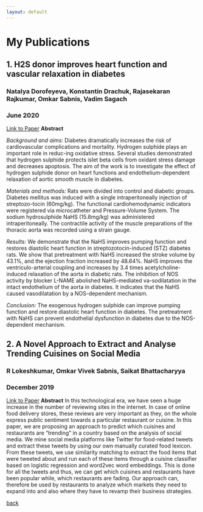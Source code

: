 ```yaml
---
layout: default
---
```


# My Publications

## 1. H2S donor improves heart function and vascular relaxation in diabetes
### Natalya Dorofeyeva, Konstantin Drachuk, Rajasekaran Rajkumar, Omkar Sabnis, Vadim Sagach
### June 2020
<a href="https://onlinelibrary.wiley.com/doi/epdf/10.1111/eci.13354" class="btn btn-email"><span class="fa fa-envelope"></span>Link to Paper</a>
**Abstract**

_Background and aims:_ Diabetes dramatically increases the risk of cardiovascular complications and mortality. Hydrogen sulphide plays an important role in reduc-ing oxidative stress. Several studies demonstrated that hydrogen sulphide protects islet beta cells from oxidant stress damage and decreases apoptosis. The aim of the work is to investigate the effect of hydrogen sulphide donor on heart functions and endothelium-dependent relaxation of aortic smooth muscle in diabetes.

_Materials and methods:_ Rats were divided into control and diabetic groups. Diabetes mellitus was induced with a single intraperitoneally injection of streptozo-tocin (60mg/kg). The functional cardiohemodynamic indicators were registered via microcatheter and Pressure-Volume System. The sodium hydrosulphide NaHS (15.8mg/kg) was administered intraperitoneally. The contractile activity of the muscle preparations of the thoracic aorta was recorded using a strain gauge. <br>

_Results:_ We demonstrate that the NaHS improves pumping function and restores diastolic heart function in streptozotocin-induced (STZ) diabetes rats. We show that pretreatment with NaHS increased the stroke volume by 43.1%, and the ejection fraction increased by 48.64%. NaHS improves the ventriculo-arterial coupling and increases by 3.4 times acetylcholine-induced relaxation of the aorta in diabetic rats. The inhibition of NOS activity by blocker L-NAME abolished NaHS-mediated va-sodilatation in the intact endothelium of the aorta in diabetes. It indicates that the NaHS caused vasodilatation by a NOS-dependent mechanism.

_Conclusion:_ The exogenous hydrogen sulphide can improve pumping function and restore diastolic heart function in diabetes. The pretreatment with NaHS can prevent endothelial dysfunction in diabetes due to the NOS-dependent mechanism.



## 2. A Novel Approach to Extract and Analyse Trending Cuisines on Social Media
### R Lokeshkumar, Omkar Vivek Sabnis, Saikat Bhattacharyya
### December 2019
<a href="https://www.researchgate.net/profile/Lokeshkumar-Ramasamy/publication/339678307_A_Novel_Approach_to_Extract_and_Analyse_Trending_Cuisines_on_Social_Media/links/5e786c1f299bf1892c021faa/A-Novel-Approach-to-Extract-and-Analyse-Trending-Cuisines-on-Social-Media.pdf" class="btn btn-email"><span class="fa fa-envelope"></span>Link to Paper</a>
**Abstract**
In this technological era, we have seen a huge increase in the number of reviewing sites in the internet. In case of online food delivery stores, these reviews are very important as they, on the whole express public sentiment towards a particular restaurant or cuisine. In this paper, we are proposing an approach to predict which cuisines and restaurants are “trending” in a country based on the analysis of social media. We mine social media platforms like Twitter for food-related tweets and extract these tweets by using our own manually curated food lexicon. From these tweets, we use similarity matching to extract the food items that were tweeted about and run each of these items through a cuisine classifier based on logistic regression and word2vec word embeddings. This is done for all the tweets and thus, we can get which cuisines and restaurants have been popular while, which restaurants are fading. Our approach can, therefore be used by restaurants to analyze which markets they need to expand into and also where they have to revamp their business strategies.






[back](./)
